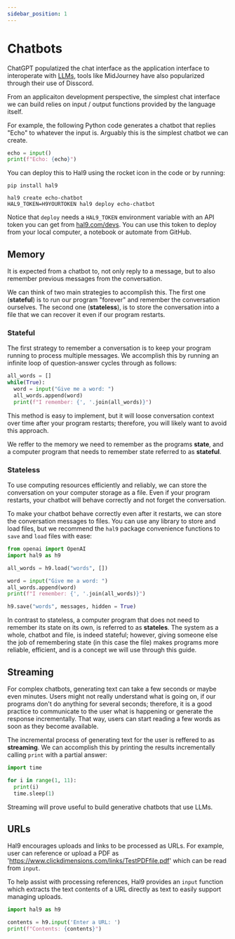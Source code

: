 ```yaml
---
sidebar_position: 1
---
```


# Chatbots

ChatGPT populatized the chat interface as the application interface to interoperate with [LLMs](concepts/llm), tools like MidJourney have also popularized through their use of Disscord.

From an applicaiton development perspective, the simplest chat interface we can build relies on input / output functions provided by the language itself.

For example, the following Python code generates a chatbot that replies "Echo" to whatever the input is. Arguably this is the simplest chatbot we can create.

```python
echo = input()
print(f"Echo: {echo}")
```

You can deploy this to Hal9 using the rocket icon in the code or by running:

```
pip install hal9

hal9 create echo-chatbot
HAL9_TOKEN=H9YOURTOKEN hal9 deploy echo-chatbot
```

Notice that `deploy` needs a `HAL9_TOKEN` environment variable with an API token you can get from [hal9.com/devs](https://hal9.com/devs). You can use this token to deploy from your local computer, a notebook or automate from GitHub.

## Memory

It is expected from a chatbot to, not only reply to a message, but to also remember previous messages from the conversation.

We can think of two main strategies to accomplish this. The first one (**stateful**) is to run our program "forever" and remember the conversation ourselves. The second one (**stateless**), is to store the conversation into a file that we can recover it even if our program restarts.

### Stateful

The first strategy to remember a conversation is to keep your program running to process multiple messages. We accomplish this by running an infinite loop of question-answer cycles through as follows:

```python
all_words = []
while(True):
  word = input("Give me a word: ")
  all_words.append(word)
  print(f"I remember: {', '.join(all_words)}")
```

This method is easy to implement, but it will loose conversation context over time after your program restarts; therefore, you will likely want to avoid this approach.

We reffer to the memory we need to remember as the programs **state**, and a computer program that needs to remember state referred to as **stateful**.

### Stateless

To use computing resources efficiently and reliably, we can store the conversation on your computer storage as a file. Even if your program restarts, your chatbot will behave correctly and not forget the conversation.

To make your chatbot behave correctly even after it restarts, we can store the conversation messages to files. You can use any library to store and load files, but we recommend the `hal9` package convenience functions to `save` and `load` files with ease:

```python
from openai import OpenAI
import hal9 as h9

all_words = h9.load("words", [])

word = input("Give me a word: ")
all_words.append(word)
print(f"I remember: {', '.join(all_words)}")

h9.save("words", messages, hidden = True)
```

In contrast to stateless, a computer program that does not need to remember its state on its own, is referred to as **stateles**. The system as a whole, chatbot and file, is indeed stateful; however, giving someone else the job of remembering state (in this case the file) makes programs more reliable, efficient, and is a concept we will use through this guide.

## Streaming

For complex chatbots, generating text can take a few seconds or maybe even minutes. Users might not really understand what is going on, if our programs don't do anything for several seconds; therefore, it is a good practice to communicate to the user what is happening or generate the response incrementally. That way, users can start reading a few words as soon as they become available.

The incremental process of generating text for the user is reffered to as **streaming**. We can accomplish this by printing the results incrementally calling `print` with a partial answer:

```python
import time

for i in range(1, 11):
  print(i)
  time.sleep(1)
```

Streaming will prove useful to build generative chatbots that use LLMs.

## URLs

Hal9 encourages uploads and links to be processed as URLs. For example, user can reference or upload a PDF as 'https://www.clickdimensions.com/links/TestPDFfile.pdf' which can be read from `input`.

To help assist with processing references, Hal9 provides an `input` function which extracts the text contents of a URL directly as text to easily support managing uploads.

```python
import hal9 as h9

contents = h9.input('Enter a URL: ')
print(f"Contents: {contents}")
```